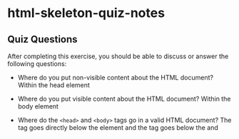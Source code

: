# html-skeleton-quiz-notes

## Quiz Questions

After completing this exercise, you should be able to discuss or answer the following questions:

- Where do you put non-visible content about the HTML document?
  Within the head element

- Where do you put visible content about the HTML document?
  Within the body element

- Where do the `<head>` and `<body>` tags go in a valid HTML document?
  The <head> tag goes directly below the <html> element and the <body> tag goes below the <meta> and <title> elements in a valid HTML document.

- What is the purpose of a `<!DOCTYPE>` declaration?
  To ensure an HTML document is valid

## Notes

All student notes should be written here.


How to write `Code Examples` in markdown

for JS:

```javascript
const data = "Howdy";
```

for HTML:

```html
<div>
  <p>This is text content</p>
</div>
```

for CSS:

```css
div {
  width: 100%;
}
```
